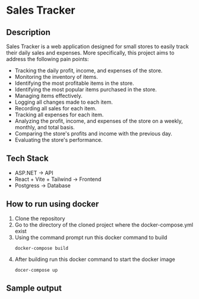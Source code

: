# Sales Tracker

## Description

Sales Tracker is a web application designed for small stores to easily track their daily sales and expenses. More specifically, this project aims to address the following pain points:

- Tracking the daily profit, income, and expenses of the store.
- Monitoring the inventory of items.
- Identifying the most profitable items in the store.
- Identifying the most popular items purchased in the store.
- Managing items effectively.
- Logging all changes made to each item.
- Recording all sales for each item.
- Tracking all expenses for each item.
- Analyzing the profit, income, and expenses of the store on a weekly, monthly, and total basis.
- Comparing the store's profits and income with the previous day.
- Evaluating the store's performance.

## Tech Stack

- ASP.NET -> API
- React + Vite + Tailwind -> Frontend
- Postgress -> Database

## How to run using docker

1. Clone the repository
2. Go to the directory of the cloned project where the docker-compose.yml exist
3. Using the command prompt run this docker command to build
   ```
   docker-compose build
   ```
4. After building run this docker command to start the docker image
   ```
   docer-compose up
   ```

## Sample output
